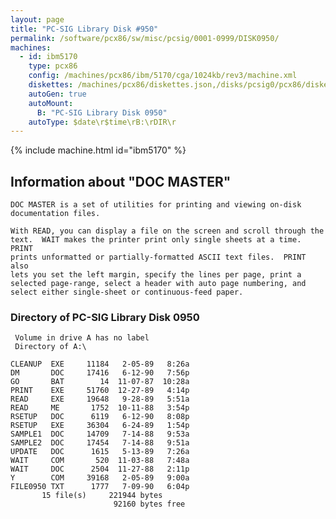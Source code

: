 ```yaml
---
layout: page
title: "PC-SIG Library Disk #950"
permalink: /software/pcx86/sw/misc/pcsig/0001-0999/DISK0950/
machines:
  - id: ibm5170
    type: pcx86
    config: /machines/pcx86/ibm/5170/cga/1024kb/rev3/machine.xml
    diskettes: /machines/pcx86/diskettes.json,/disks/pcsig0/pcx86/diskettes.json
    autoGen: true
    autoMount:
      B: "PC-SIG Library Disk 0950"
    autoType: $date\r$time\rB:\rDIR\r
---
```


{% include machine.html id="ibm5170" %}

## Information about "DOC MASTER"

    DOC MASTER is a set of utilities for printing and viewing on-disk
    documentation files.
    
    With READ, you can display a file on the screen and scroll through the
    text.  WAIT makes the printer print only single sheets at a time.  PRINT
    prints unformatted or partially-formatted ASCII text files.  PRINT also
    lets you set the left margin, specify the lines per page, print a
    selected page-range, select a header with auto page numbering, and
    select either single-sheet or continuous-feed paper.

### Directory of PC-SIG Library Disk 0950

     Volume in drive A has no label
     Directory of A:\

    CLEANUP  EXE     11184   2-05-89   8:26a
    DM       DOC     17416   6-12-90   7:56p
    GO       BAT        14  11-07-87  10:28a
    PRINT    EXE     51760  12-27-89   4:14p
    READ     EXE     19648   9-28-89   5:51a
    READ     ME       1752  10-11-88   3:54p
    RSETUP   DOC      6119   6-12-90   8:08p
    RSETUP   EXE     36304   6-24-89   1:54p
    SAMPLE1  DOC     14709   7-14-88   9:53a
    SAMPLE2  DOC     17454   7-14-88   9:51a
    UPDATE   DOC      1615   5-13-89   7:26a
    WAIT     COM       520  11-03-88   7:48a
    WAIT     DOC      2504  11-27-88   2:11p
    Y        COM     39168   2-05-89   9:00a
    FILE0950 TXT      1777   7-09-90   6:04p
           15 file(s)     221944 bytes
                           92160 bytes free
